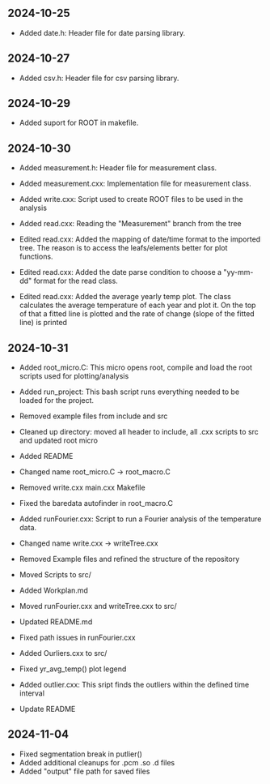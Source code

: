 ## 2024-10-25

- Added date.h: Header file for date parsing library.

## 2024-10-27

- Added csv.h: Header file for csv parsing library.

## 2024-10-29

- Added suport for ROOT in makefile.

## 2024-10-30

- Added measurement.h: Header file for measurement class.

- Added measurement.cxx: Implementation file for measurement class.

- Added write.cxx: Script used to create ROOT files to be used in the analysis

- Added read.cxx: Reading the "Measurement" branch from the tree

- Edited read.cxx: Added the mapping of date/time format to the imported tree. The reason is to access the leafs/elements better for plot functions.

- Edited read.cxx: Added the date parse condition to choose a "yy-mm-dd" format for the read class.

- Edited read.cxx: Added the average yearly temp plot. The class calculates the average temperature of each year and plot it. On the top of that a fitted line is plotted and the rate of change (slope of the fitted line) is printed



## 2024-10-31

- Added root_micro.C: This micro opens root, compile and load the root scripts used for plotting/analysis

- Added run_project: This bash script runs everything needed to be loaded for the project.

- Removed example files from include and src

- Cleaned up directory: moved all header to include, all .cxx scripts to src and updated root micro

- Added README

- Changed name root_micro.C -> root_macro.C

- Removed write.cxx main.cxx Makefile

- Fixed the baredata autofinder in root_macro.C

- Added runFourier.cxx: Script to run a Fourier analysis of the temperature data.

- Changed name write.cxx -> writeTree.cxx

- Removed Example files and refined the structure of the repository

- Moved Scripts to src/

- Added Workplan.md 

- Moved runFourier.cxx and writeTree.cxx to src/

- Updated README.md

- Fixed path issues in runFourier.cxx

- Added Ourliers.cxx to src/

- Fixed yr_avg_temp() plot legend

- Added outlier.cxx: This sript finds the outliers within the defined time interval 

- Update README


## 2024-11-04

- Fixed segmentation break in putlier()
- Added additional cleanups for .pcm .so .d files
- Added "output" file path for saved files